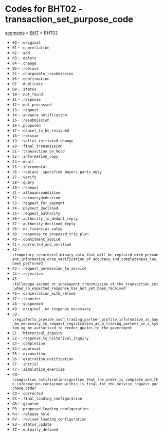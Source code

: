 # Codes for BHT02 - transaction_set_purpose_code
[segments](../segments.md) > [BHT](../segments/BHT.md) > BHT02
* `00` - `:original`
* `01` - `:cancellation`
* `02` - `:add`
* `03` - `:delete`
* `04` - `:change`
* `05` - `:replace`
* `5C` - `:chargeable_resubmission`
* `06` - `:confirmation`
* `07` - `:duplicate`
* `08` - `:status`
* `10` - `:not_found`
* `11` - `:response`
* `12` - `:not_processed`
* `13` - `:request`
* `14` - `:advance_notification`
* `15` - `:resubmission`
* `16` - `:proposed`
* `17` - `:cancel_to_be_reissued`
* `18` - `:reissue`
* `19` - `:seller_initiated_change`
* `20` - `:final_transmission`
* `21` - `:transaction_on_hold`
* `22` - `:information_copy`
* `24` - `:draft`
* `25` - `:incremental`
* `26` - `:replace__specified_buyers_parts_only`
* `27` - `:verify`
* `28` - `:query`
* `30` - `:renewal`
* `31` - `:allowanceaddition`
* `32` - `:recoverydeduction`
* `33` - `:request_for_payment`
* `34` - `:payment_declined`
* `35` - `:request_authority`
* `36` - `:authority_to_deduct_reply`
* `37` - `:authority_declined_reply`
* `38` - `:no_financial_value`
* `39` - `:response_to_proposed_trip_plan`
* `40` - `:commitment_advice`
* `41` - `:corrected_and_verified`
* `42` - `:temporary_recordpreliminary_data_that_will_be_replaced_with_permanent_information_once_verification_of_accuracy_and_completeness_has_been_performed`
* `43` - `:request_permission_to_service`
* `44` - `:rejection`
* `45` - `:followupa_second_or_subsequent_transmission_of_the_transaction_set_when_an_expected_response_has_not_yet_been_received`
* `46` - `:cancellation_with_refund`
* `47` - `:transfer`
* `48` - `:suspended`
* `49` - `:original__no_response_necessary`
* `50` - `:registerto_provide_such_trading_partner_profile_information_as_may_be_necessary_to_request_registration_as_a_trading_partner_in_a_system_eg_be_authorized_to_render_quotes_to_the_government`
* `51` - `:historical_inquiry`
* `52` - `:response_to_historical_inquiry`
* `53` - `:completion`
* `54` - `:approval`
* `55` - `:excavation`
* `56` - `:expiration_notification`
* `57` - `:initial`
* `77` - `:simulation_exercise`
* `CN` - `:completion_notificationsignifies_that_the_order_is_complete_and_the_information_contained_within_is_final_for_the_service_request_purchase_order`
* `CO` - `:corrected`
* `EX` - `:final_loading_configuration`
* `GR` - `:granted`
* `PR` - `:proposed_loading_configuration`
* `RH` - `:release_hold`
* `RV` - `:revised_loading_configuration`
* `SU` - `:status_update`
* `ZZ` - `:mutually_defined`
